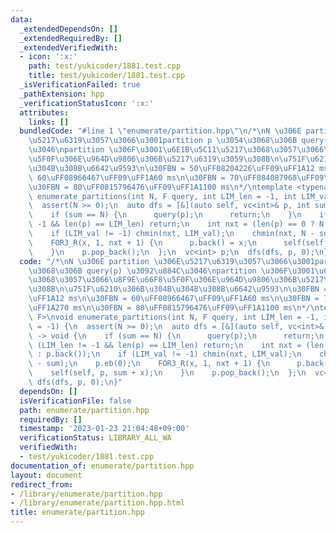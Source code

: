 ```yaml
---
data:
  _extendedDependsOn: []
  _extendedRequiredBy: []
  _extendedVerifiedWith:
  - icon: ':x:'
    path: test/yukicoder/1881.test.cpp
    title: test/yukicoder/1881.test.cpp
  _isVerificationFailed: true
  _pathExtension: hpp
  _verificationStatusIcon: ':x:'
  attributes:
    links: []
  bundledCode: "#line 1 \"enumerate/partition.hpp\"\n/*\nN \u306E partition \u306E\
    \u5217\u6319\u3057\u3066\u3001partition p \u3054\u3068\u306B query(p) \u3092\u884C\
    \u3046\npartition \u306F\u3001\u6E1B\u5C11\u5217\u3068\u3057\u3066\u8F9E\u66F8\
    \u5F0F\u306E\u964D\u9806\u306B\u5217\u6319\u3059\u308B\n\u751F\u6210\u306B\u304B\
    \u304B\u308B\u6642\u9593\n\u30FBN = 50\uFF08204226\uFF09\uFF1A12 ms\n\u30FBN =\
    \ 60\uFF08966467\uFF09\uFF1A60 ms\n\u30FBN = 70\uFF084087968\uFF09\uFF1A270 ms\n\
    \u30FBN = 80\uFF0815796476\uFF09\uFF1A1100 ms\n*/\ntemplate <typename F>\nvoid\
    \ enumerate_partitions(int N, F query, int LIM_len = -1, int LIM_val = -1) {\n\
    \  assert(N >= 0);\n  auto dfs = [&](auto self, vc<int>& p, int sum) -> void {\n\
    \    if (sum == N) {\n      query(p);\n      return;\n    }\n    if (LIM_len !=\
    \ -1 && len(p) == LIM_len) return;\n    int nxt = (len(p) == 0 ? N : p.back());\n\
    \    if (LIM_val != -1) chmin(nxt, LIM_val);\n    chmin(nxt, N - sum);\n    p.eb(0);\n\
    \    FOR3_R(x, 1, nxt + 1) {\n      p.back() = x;\n      self(self, p, sum + x);\n\
    \    }\n    p.pop_back();\n  };\n  vc<int> p;\n  dfs(dfs, p, 0);\n}\n"
  code: "/*\nN \u306E partition \u306E\u5217\u6319\u3057\u3066\u3001partition p \u3054\
    \u3068\u306B query(p) \u3092\u884C\u3046\npartition \u306F\u3001\u6E1B\u5C11\u5217\
    \u3068\u3057\u3066\u8F9E\u66F8\u5F0F\u306E\u964D\u9806\u306B\u5217\u6319\u3059\
    \u308B\n\u751F\u6210\u306B\u304B\u304B\u308B\u6642\u9593\n\u30FBN = 50\uFF08204226\uFF09\
    \uFF1A12 ms\n\u30FBN = 60\uFF08966467\uFF09\uFF1A60 ms\n\u30FBN = 70\uFF084087968\uFF09\
    \uFF1A270 ms\n\u30FBN = 80\uFF0815796476\uFF09\uFF1A1100 ms\n*/\ntemplate <typename\
    \ F>\nvoid enumerate_partitions(int N, F query, int LIM_len = -1, int LIM_val\
    \ = -1) {\n  assert(N >= 0);\n  auto dfs = [&](auto self, vc<int>& p, int sum)\
    \ -> void {\n    if (sum == N) {\n      query(p);\n      return;\n    }\n    if\
    \ (LIM_len != -1 && len(p) == LIM_len) return;\n    int nxt = (len(p) == 0 ? N\
    \ : p.back());\n    if (LIM_val != -1) chmin(nxt, LIM_val);\n    chmin(nxt, N\
    \ - sum);\n    p.eb(0);\n    FOR3_R(x, 1, nxt + 1) {\n      p.back() = x;\n  \
    \    self(self, p, sum + x);\n    }\n    p.pop_back();\n  };\n  vc<int> p;\n \
    \ dfs(dfs, p, 0);\n}"
  dependsOn: []
  isVerificationFile: false
  path: enumerate/partition.hpp
  requiredBy: []
  timestamp: '2023-01-23 21:04:48+09:00'
  verificationStatus: LIBRARY_ALL_WA
  verifiedWith:
  - test/yukicoder/1881.test.cpp
documentation_of: enumerate/partition.hpp
layout: document
redirect_from:
- /library/enumerate/partition.hpp
- /library/enumerate/partition.hpp.html
title: enumerate/partition.hpp
---
```

